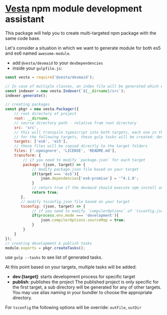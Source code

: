 # [Vesta](https://vestarayanafzar.com) npm module development assistant

This package will help you to create multi-targeted npm package with the same code base.

Let's consider a situation in which we want to generate module for both es5 and es6 named `awesome-module`.

* add `@vesta/devmaid` to your `devDependencies`
* inside your `gulpfile.js`:

```javascript
const vesta = require('@vesta/devmaid');

// In case of multiple classes, an index file will be generated which exports all you exported classes, functions, and variables
const indexer = new vesta.Indexer(`${__dirname}/src`);
indexer.generate();

// creating packages
const pkgr = new vesta.Packager({
    // root directory of project
    root: __dirname,
    // source directory path - relative from root directory
    src: 'src',
    // this will transpile typescript into both targets, each one in their own directory
    // for the following targets, these gulp tasks will be created: dev[es6], dev[es5], watch[es6], watch[es5], publish
    targets: ['es6', 'es5'],
    // these files will be copied directly to the target folders
    files: ['.npmignore', 'LICENSE', 'README.md'],
    transform: {
        // if you need to modify `package.json` for each target 
        package: (json, target) => {
            // modify package.json file based on your target
            if(target === 'es5'){
                json.dependencies['es6-promise'] = '^4.1.0';
            }
            // return true if the devmaid should execute npm install on new package.json file
            return true;
       },
       // modify tsconfig.json file based on your target
       tsconfig: (json, target) => {
            // if you need to modify `compilerOptions` of `tsconfig.json` for each target
            if(process.env.mode === 'development'){
                json.compilerOptions.sourceMap = true;
            }
        }
    }
});
// creating development & publish tasks
module.exports = pkgr.createTasks();
```

use `gulp --tasks` to see list of generated tasks.

At this point based on your targets, multiple tasks will be added:
* **dev:[target]**: starts development process for specific target
* **publish**: publishes the project
The published project is only specific for the first target, a sub directory will be generated
for any of other targets. You may use alias naming in your bundler to choose the appropriate directory.


For `tsconfig` the following options will be override: `outFile`, `outDir`